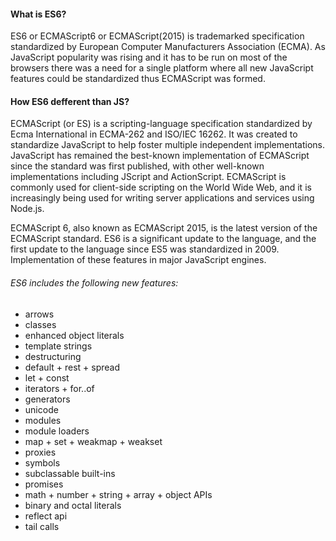 <h4>What is ES6? </h4>
ES6 or ECMAScript6 or ECMAScript(2015) is trademarked specification standardized by European Computer Manufacturers Association (ECMA). As JavaScript popularity was rising and it has to be run on most of the browsers there was a need for a single platform where all new JavaScript features could be standardized thus ECMAScript was formed.
<br>
<h4>How ES6 defferent than JS? </h4> 
ECMAScript (or ES) is a scripting-language specification standardized by Ecma International in ECMA-262 and ISO/IEC 16262. It was created to standardize JavaScript to help foster multiple independent implementations. JavaScript has remained the best-known implementation of ECMAScript since the standard was first published, with other well-known implementations including JScript and ActionScript. ECMAScript is commonly used for client-side scripting on the World Wide Web, and it is increasingly being used for writing server applications and services using Node.js.
<p>
ECMAScript 6, also known as ECMAScript 2015, is the latest version of the ECMAScript standard.  ES6 is a significant update to the language, and the first update to the language since ES5 was standardized in 2009. Implementation of these features in major JavaScript engines.
</p>

<h6>ES6 includes the following new features:</h6>
<ul>
 <li>arrows</li>
 <li>classes</li>
 <li>enhanced object literals</li>
 <li>template strings</li>
 <li>destructuring</li>
 <li>default + rest + spread</li>
 <li>let + const</li>
 <li>iterators + for..of</li>
 <li>generators</li>
 <li>unicode</li>
 <li>modules</li>
 <li>module loaders</li>
 <li>map + set + weakmap + weakset</li>
 <li>proxies</li>
 <li>symbols</li>
 <li>subclassable built-ins</li>
 <li>promises</li>
 <li>math + number + string + array + object APIs</li>
 <li>binary and octal literals</li>
 <li>reflect api</li>
 <li>tail calls</li>
</ul>